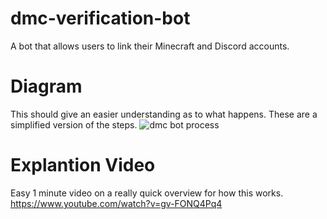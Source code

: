 # dmc-verification-bot
A bot that allows users to link their Minecraft and Discord accounts. 

# Diagram
This should give an easier understanding as to what happens. These are a simplified version of the steps.
![dmc bot process](https://user-images.githubusercontent.com/106291837/204058672-22fe7571-e771-48f6-acd0-857000602854.png)

# Explantion Video
Easy 1 minute video on a really quick overview for how this works.
https://www.youtube.com/watch?v=gv-FONQ4Pq4

